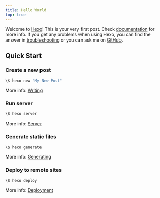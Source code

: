 ```yaml
---
title: Hello World
top: true
---
```

Welcome to [Hexo](https://hexo.io/)! This is your very first post. Check [documentation](https://hexo.io/docs/) for more info. If you get any problems when using Hexo, you can find the answer in [troubleshooting](https://hexo.io/docs/troubleshooting.html) or you can ask me on [GitHub](https://github.com/hexojs/hexo/issues).

## Quick Start

### Create a new post

``` bash
\$ hexo new "My New Post"
```

More info: [Writing](https://hexo.io/docs/writing.html)

### Run server

``` bash
\$ hexo server
```

More info: [Server](https://hexo.io/docs/server.html)

### Generate static files

``` bash
\$ hexo generate
```

More info: [Generating](https://hexo.io/docs/generating.html)

### Deploy to remote sites

``` bash
\$ hexo deploy
```

More info: [Deployment](https://hexo.io/docs/one-command-deployment.html)
